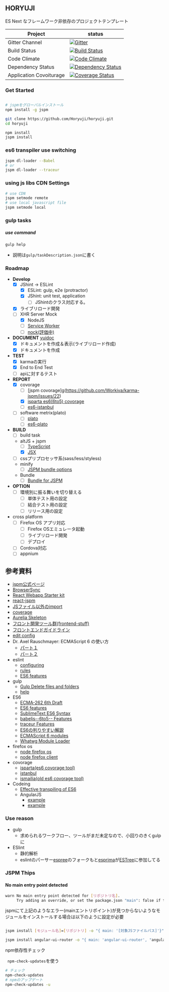 HORYUJI
----



ES Next なフレームワーク非依存のプロジェクトテンプレート

| Project | status |
| ------ | ------ |
|Gitter Channel|[![Gitter](https://badges.gitter.im/Join%20Chat.svg)](https://gitter.im/Horyuji/horyuji?utm_source=badge&utm_medium=badge&utm_campaign=pr-badge)|
| Build Status |[![Build Status](https://travis-ci.org/Horyuji/horyuji.svg)](https://travis-ci.org/Horyuji/horyuji)|
| Code Climate |[![Code Climate](https://codeclimate.com/github/Horyuji/horyuji/badges/gpa.svg)](https://codeclimate.com/github/Horyuji/horyuji)|
| Dependency Status |[![Dependency Status](https://gemnasium.com/Horyuji/horyuji.svg)](https://gemnasium.com/MSakamaki/GJBoT)|
| Application Covoiturage |[![Coverage Status](https://coveralls.io/repos/Horyuji/horyuji/badge.svg?branch=master)](https://coveralls.io/r/Horyuji/horyuji?branch=master)|

### Get Started

```sh

# jspmをグローバルインストール
npm install -g jspm

git clone https://github.com/Horyuji/horyuji.git
cd horyuji

npm install
jspm install

```

### es6 transpiler use switching

```sh
jspm dl-loader --Babel
# or
jspm dl-loader --traceur
```

### using js libs CDN Settings

```sh
# use CDN
jspm setmode remote
# use local javascript file
jspm setmode local
```

### gulp tasks

##### use command

```sh
gulp help
```
 + 説明は`gulp/taskDescription.json`に書く

### Roadmap

 + **Develop**
    + [x] JShint -> ESLint
      + [x] ESLint: gulp, e2e (protractor)
      + [x] JShint: unit test, application
        + [ ] JShintのクラス対応する。
    + [x] ライブリロード開発
    + [ ] XHR Server Mock
      + [x] NodeJS
      + [ ] [Service Worker](https://github.com/slightlyoff/ServiceWorker)
      + [ ] [nock(評価中)](https://github.com/pgte/nock)
 + **DOCUMENT** [yuidoc](http://yui.github.io/yuidoc/)
    + [x] ドキュメントを作成＆表示(ライブリロード作成)
    + [x] ドキュメントを作成
 + **TEST**
    + [x] karmaの実行
    + [x] End to End Test
    + [ ] apiに対するテスト
 + **REPORT**
    + [x] covorage
      + [ ] [jspm covorage]g(https://github.com/Workiva/karma-jspm/issues/22)
      + [x] [isparta es6(6to5) covorage](https://github.com/douglasduteil/isparta)
      + [ ] [es6-istanbul](https://github.com/peterkc/es6-istanbul)
    + [ ] software metrix(plato)
      + [ ] [plato](https://github.com/es-analysis/plato/issues/127)
      + [ ] [es6-plato](https://github.com/peterkc/es6-plato)
 + **BUILD**
    + [ ] build task
    + altJS + jspm
      + [ ] [TypeScript](http://www.typescriptlang.org/)
      + [x] [JSX](http://facebook.github.io/jsx/)
    + [ ] cssプリプロセッサ系(sass/less/styless)
    + minify
      + [ ] [JSPM bundle options](https://github.com/jspm/jspm-cli/wiki/Production-Workflows#creating-a-self-executing-bundle)
    + Bundle
      + [ ] [Bundle for JSPM](https://github.com/jspm/jspm-cli/wiki/Production-Workflows)
 + **OPTION**
   + [ ] 環境別に振る舞いを切り替える
     + [ ] 単体テスト用の設定
     + [ ] 結合テスト用の設定
     + [ ] リリース用の設定
 + cross platform
   + [ ] Firefox OS アプリ対応
     + [ ] Firefox OSエミュレータ起動
     + [ ] ライブリロード開発
     + [ ] デプロイ
   + [ ] Cordova対応
   + [ ] appnium

## 参考資料

 + [jspm公式ページ](http://jspm.io/)
 + [BrowserSync](http://www.browsersync.io/)
 + [React Webapp Starter kit](https://github.com/kriasoft/react-starter-kit)
 + [react-jspm](https://github.com/tinkertrain/jspm-react)
 + [JSファイル以外のimport](https://github.com/systemjs/systemjs)
 + [coverage](https://github.com/Workiva/karma-jspm/issues/22)
 + [Aurelia Skeleton](https://github.com/aurelia/skeleton-navigation)
 + [フロント開発ツール群(frontend-stuff)](https://github.com/moklick/frontend-stuff)
 + [フロントエンドガイドライン](https://github.com/bendc/frontend-guidelines)
 + [edit config](http://editorconfig.org/)
 + Dr. Axel Rauschmayer: ECMAScript 6 の使い方
   + [パート１](https://www.youtube.com/watch?v=Fg3bEZIcnUw)
   + [パート２](https://www.youtube.com/watch?v=Vhhq1WpzsnM)
 + eslint
   + [configuring](http://eslint.org/docs/configuring/)
   + [rules](http://eslint.org/docs/rules/)
   + [ES6 features](https://github.com/eslint/espree/issues/10)
 + gulp
   + [Gulp Delete files and folders](https://github.com/gulpjs/gulp/blob/master/docs/recipes/delete-files-folder.md)
   + [help](https://www.npmjs.com/package/gulp-help)
 + ES6
   + [ECMA-262 6th Draft](https://people.mozilla.org/~jorendorff/es6-draft.html#)
   + [ES6 features](https://github.com/lukehoban/es6features)
   + [SublimeText ES6 Syntax](https://packagecontrol.io/packages/JavaScriptNext%20-%20ES6%20Syntax)
   + [babeljs--6to5-- Features](https://babeljs.io/docs/learn-es6/)
   + [traceur Features](https://github.com/google/traceur-compiler/wiki/LanguageFeatures)
   + [ES6の判りやすい解説](http://ilikekillnerds.com/2015/02/a-guide-to-es6-classes/)
   + [ECMAScript 6 modules](http://www.2ality.com/2014/09/es6-modules-final.html)
   + [Whatwg Module Loader](http://whatwg.github.io/loader/#reflect-loader-import)
 + firefox os
   + [node firefox os](http://nicola.github.io/node-fxos/)
   + [node firefox client](https://github.com/harthur/firefox-client)
 + covorage
   + [isparta(es6 covorage tool)](https://github.com/douglasduteil/isparta)
   + [istanbul](https://github.com/gotwarlost/istanbul)
   + [ismailia(old es6 covorage tool)](https://github.com/Spote/ismailia)
 + Codeing
   + [Effective transpiling of ES6](https://gist.github.com/rauchg/93d8b831e286bcb30d84)
   + AngularJS
     + [example](http://www.devbattles.com/en/sand/post-784-Writing+AngularJS+Apps+Using+ES6)
     + [example](http://cameronjroe.com/code/http-status-codes/?utm_content=buffer98778&utm_medium=social&utm_source=twitter.com&utm_campaign=buffer)

### Use reason

 + gulp
   + 求められるワークフロー、ツールがまだ未定なので、小回りのきくgulpに
 + ESlint
   + 静的解析
   + eslintのパーサー[espree](https://github.com/eslint/espree)のフォークもと[esprima](https://github.com/jquery/esprima)が[ESTree](https://github.com/estree/estree)に参加してる


### JSPM Thips


#### No main entry point detected

```sh
warn No main entry point detected for [リポジトリ名].
     Try adding an override, or set the package.json "main": false if this is the intention.
```

jspmにて上記のようなエラー(mainエントリポイント)が見つからないようなモジュールをインストールする場合は以下のように設定が必要

```sh

jspm install [モジュール名]=[リポジトリ] -o "{ main: '[対象JSファイルパス]'}"

jspm install angular-ui-router -o "{ main: 'angular-ui-router', "angular-ui-router": {"deps": ["angular"] } }"

```

npm依存性チェック

` npm-check-updates`を使う

```sh
# チェック
npm-check-updates
# npmのアップデート
npm-check-updates -u
```

